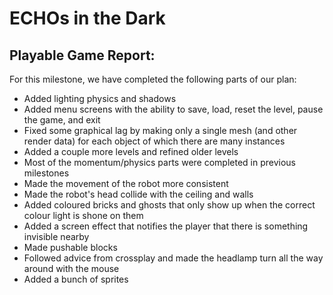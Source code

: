 # ECHOs in the Dark

## Playable Game Report:

For this milestone, we have completed the following parts of our plan:
- Added lighting physics and shadows
- Added menu screens with the ability to save, load, reset the level, pause the game, and exit
- Fixed some graphical lag by making only a single mesh (and other render data) for each object of which there are many instances
- Added a couple more levels and refined older levels
- Most of the momentum/physics parts were completed in previous milestones
- Made the movement of the robot more consistent
- Made the robot's head collide with the ceiling and walls
- Added coloured bricks and ghosts that only show up when the correct colour light is shone on them
- Added a screen effect that notifies the player that there is something invisible nearby
- Made pushable blocks
- Followed advice from crossplay and made the headlamp turn all the way around with the mouse
- Added a bunch of sprites
